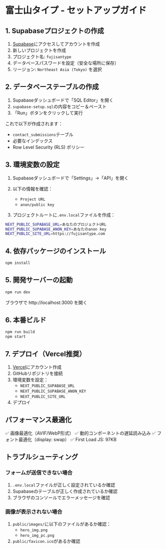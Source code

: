 # 富士山タイプ - セットアップガイド

## 1. Supabaseプロジェクトの作成

1. [Supabase](https://supabase.com)にアクセスしてアカウントを作成
2. 新しいプロジェクトを作成
3. プロジェクト名: `fujisantype`
4. データベースパスワードを設定（安全な場所に保存）
5. リージョン: `Northeast Asia (Tokyo)` を選択

## 2. データベーステーブルの作成

1. Supabaseダッシュボードで「SQL Editor」を開く
2. `supabase-setup.sql`の内容をコピー＆ペースト
3. 「Run」ボタンをクリックして実行

これで以下が作成されます：
- `contact_submissions`テーブル
- 必要なインデックス
- Row Level Security (RLS) ポリシー

## 3. 環境変数の設定

1. Supabaseダッシュボードで「Settings」→「API」を開く
2. 以下の情報を確認：
   - `Project URL`
   - `anon/public key`

3. プロジェクトルートに`.env.local`ファイルを作成：

```bash
NEXT_PUBLIC_SUPABASE_URL=あなたのプロジェクトURL
NEXT_PUBLIC_SUPABASE_ANON_KEY=あなたのanon key
NEXT_PUBLIC_SITE_URL=https://fujisantype.com
```

## 4. 依存パッケージのインストール

```bash
npm install
```

## 5. 開発サーバーの起動

```bash
npm run dev
```

ブラウザで http://localhost:3000 を開く

## 6. 本番ビルド

```bash
npm run build
npm start
```

## 7. デプロイ（Vercel推奨）

1. [Vercel](https://vercel.com)にアカウント作成
2. GitHubリポジトリを接続
3. 環境変数を設定：
   - `NEXT_PUBLIC_SUPABASE_URL`
   - `NEXT_PUBLIC_SUPABASE_ANON_KEY`
   - `NEXT_PUBLIC_SITE_URL`
4. デプロイ

## パフォーマンス最適化

✅ 画像最適化（AVIF/WebP形式）
✅ 動的コンポーネントの遅延読み込み
✅ フォント最適化（display: swap）
✅ First Load JS: 97KB

## トラブルシューティング

### フォームが送信できない場合

1. `.env.local`ファイルが正しく設定されているか確認
2. Supabaseのテーブルが正しく作成されているか確認
3. ブラウザのコンソールでエラーメッセージを確認

### 画像が表示されない場合

1. `public/images/`に以下のファイルがあるか確認：
   - `hero_img.png`
   - `hero_img_pc.png`
2. `public/favicon.ico`があるか確認
